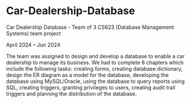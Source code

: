 # Car-Dealership-Database

Car Dealership Database - Team of 3  CS623 (Database Management Systems) team project 

 April 2024 – Jun 2024 

The team was assigned to design and develop a database to enable a car dealership to manage its business.  We had to complete 8 chapters which include the following tasks: creating forms, creating database dictionary, design the ER diagram as a model for the database, developing the database using MySQL/Oracle, using the database to query reports using SQL, creating triggers, granting privileges to users, creating audit trail triggers and planning the distribution of the database.
